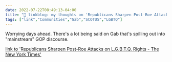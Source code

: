 ```yaml
---
date: 2022-07-22T08:49:13-04:00
title: "🔗 linkblog: my thoughts on 'Republicans Sharpen Post-Roe Attacks on L.G.B.T.Q. Rights - The New York Times'"
tags: ["link","Communities","Gab","SCOTUS","LGBTQ"]
---
```

Worrying days ahead. There's a lot being said on Gab that's spilling out into "mainstream" GOP discourse.
 

[link to 'Republicans Sharpen Post-Roe Attacks on L.G.B.T.Q. Rights - The New York Times'](https://www.nytimes.com/2022/07/22/us/politics/after-roe-republicans-sharpen-attacks-on-gay-and-transgender-rights.html)
